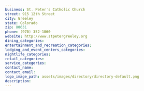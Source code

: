 ```yaml
---
business: St. Peter's Catholic Church
street: 915 12th Street
city: Greeley
state: Colorado
zip: 80631
phone: (970) 352-1060
website: http://www.stpetergreeley.org
dining_categories: 
entertainment_and_recreation_categories: 
lodging_and_event_centers_categories: 
nightlife_categories: 
retail_categories: 
service_categories: 
contact_name: 
contact_email: 
logo_image_path: assets/images/directory/directory-default.png
description: 
---
```

